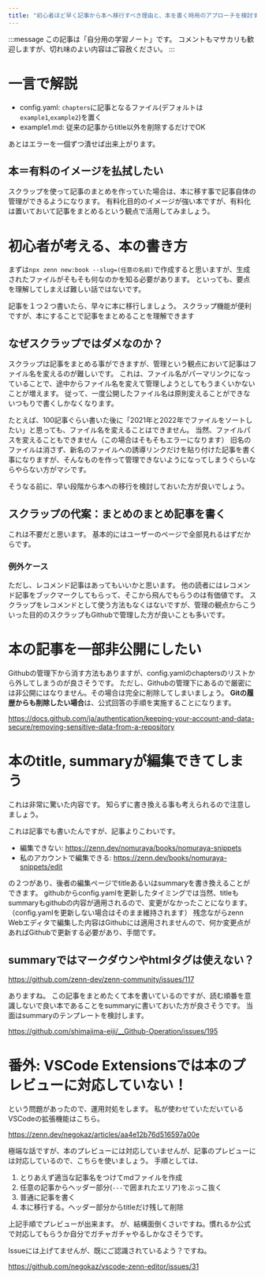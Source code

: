 ```yaml
---
title: "初心者ほど早く記事から本へ移行すべき理由と、本を書く時用のアプローチを検討する"
---
```


:::message
この記事は「自分用の学習ノート」です。
コメントもマサカリも歓迎しますが、切れ味のよい内容はご容赦ください。
:::

# 一言で解説
- config.yaml: `chapters`に記事となるファイル(デフォルトは`example1`,`example2`)を置く
- example1.md: 従来の記事からtitle以外を削除するだけでOK

あとはエラーを一個ずつ潰せば出来上がります。

## 本＝有料のイメージを払拭したい
スクラップを使って記事のまとめを作っていた場合は、本に移す事で記事自体の管理ができるようになります。
有料化目的のイメージが強い本ですが、有料化は置いておいて記事をまとめるという観点で活用してみましょう。

# 初心者が考える、本の書き方
まずは`npx zenn new:book --slug=(任意の名前)`で作成すると思いますが、生成されたファイルがそもそも何なのかを知る必要があります。
といっても、要点を理解してしまえば難しい話ではないです。

記事を１つ２つ書いたら、早々に本に移行しましょう。
スクラップ機能が便利ですが、本にすることで記事をまとめることを理解できます

## なぜスクラップではダメなのか？
スクラップは記事をまとめる事ができますが、管理という観点において記事はファイル名を変えるのが難しいです。
これは、ファイル名がパーマリンクになっていることで、途中からファイル名を変えて管理しようとしてもうまくいかないことが増えます。
従って、一度公開したファイル名は原則変えることができないつもりで書くしかなくなります。

たとえば、100記事ぐらい書いた後に「2021年と2022年でファイルをソートしたい」と思っても、ファイル名を変えることはできません。
当然、ファイルパスを変えることもできません（この場合はそもそもエラーになります）
旧名のファイルは消さず、新名のファイルへの誘導リンクだけを貼り付けた記事を書く事になりますが、そんなものを作って管理できないようになってしまうぐらいならやらない方がマシです。

そうなる前に、早い段階から本への移行を検討しておいた方が良いでしょう。

## スクラップの代案：まとめのまとめ記事を書く
これは不要だと思います。
基本的にはユーザーのページで全部見れるはずだからです。

### 例外ケース
ただし、レコメンド記事はあってもいいかと思います。
他の読者にはレコメンド記事をブックマークしてもらって、そこから飛んでもらうのは有価値です。
スクラップをレコメンドとして使う方法もなくはないですが、管理の観点からこういった目的のスクラップもGithubで管理した方が良いことも多いです。

# 本の記事を一部非公開にしたい
Githubの管理下から消す方法もありますが、config.yamlのchaptersのリストから外してしまうのが良さそうです。
ただし、Githubの管理下にあるので厳密には非公開にはなりません。その場合は完全に削除してしまいましょう。
**Gitの履歴からも削除したい場合**は、公式回答の手順を実施することになります。

https://docs.github.com/ja/authentication/keeping-your-account-and-data-secure/removing-sensitive-data-from-a-repository

# 本のtitle, summaryが編集できてしまう
これは非常に驚いた内容です。
知らずに書き換える事も考えられるので注意しましょう。

これは記事でも書いたんですが、記事よりこわいです。

- 編集できない: https://zenn.dev/nomuraya/books/nomuraya-snippets
- 私のアカウントで編集できる: https://zenn.dev/books/nomuraya-snippets/edit

の２つがあり、後者の編集ページでtitleあるいはsummaryを書き換えることができます。
githubからconfig.yamlを更新したタイミングでは当然、titleもsummaryもgithubの内容が適用されるので、変更がなかったことになります。
（config.yamlを更新しない場合はそのまま維持されます）
残念ながらzenn Webエディタで編集した内容はGithubには適用されませんので、何か変更点があればGithubで更新する必要があり、手間です。

## summaryではマークダウンやhtmlタグは使えない？
https://github.com/zenn-dev/zenn-community/issues/117

ありますね。
この記事をまとめたくて本を書いているのですが、読む順番を意識しないで良い本であることをsummaryに書いておいた方が良さそうです。
当面はsummaryのテンプレートを検討します。

https://github.com/shimajima-eiji/__Github-Operation/issues/195

# 番外: VSCode Extensionsでは本のプレビューに対応していない！
という問題があったので、運用対処をします。
私が使わせていただいているVSCodeの拡張機能はこちら。

https://zenn.dev/negokaz/articles/aa4e12b76d516597a00e

極端な話ですが、本のプレビューには対応していませんが、記事のプレビューには対応しているので、こちらを使いましょう。
手順としては、

1. とりあえず適当な記事名をつけてmdファイルを作成
1. 任意の記事からヘッダー部分(`---`で囲まれたエリア)をぶっこ抜く
1. 普通に記事を書く
1. 本に移行する。ヘッダー部分からtitleだけ残して削除

上記手順でプレビューが出来ます。
が、結構面倒くさいですね。慣れるか公式で対応してもらうか自分でガチャガチャやるしかなさそうです。

Issueには上げてませんが、既にご認識されているよう？ですね。

https://github.com/negokaz/vscode-zenn-editor/issues/31
